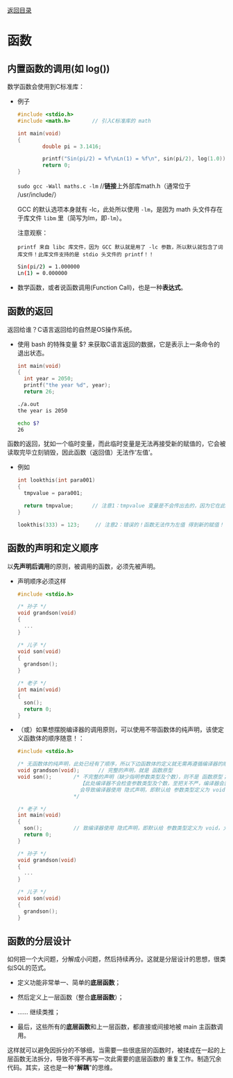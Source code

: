 [返回目录](/README.md)

函数
===========================


内置函数的调用(如 log())
----------

数学函数会使用到C标准库：

  - 例子

    ```c
    #include <stdio.h>
    #include <math.h>       // 引入C标准库的 math

    int main(void)
    {
            double pi = 3.1416;

            printf("Sin(pi/2) = %f\nLn(1) = %f\n", sin(pi/2), log(1.0));
            return 0;
    }
    ```

    `sudo gcc -Wall maths.c -lm`        //**链接**上外部库math.h（通常位于 /usr/include/）

    GCC 的默认选项本身就有 -lc，此处所以使用 `-lm`，是因为 math 头文件存在于库文件 `libm` 里（简写为lm，即`-lm`）。

      注意观察：

        printf 来自 libc 库文件，因为 GCC 默认就是用了 -lc 参数，所以默认就包含了词库文件！此库文件支持的是 stdio 头文件的 printf！！

    ```bash
    Sin(pi/2) = 1.000000
    Ln(1) = 0.000000
    ```

  - 数学函数，或者说函数调用(Function Call)，也是一种**表达式**。


函数的返回
----------

返回给谁？C语言返回给的自然是OS操作系统。

  - 使用 bash 的特殊变量 $? 来获取C语言返回的数据，它是表示上一条命令的退出状态。

    `````C
    int main(void)
    {
      int year = 2050;
      printf("the year %d", year);
      return 26;
    `````

    ```bash
    ./a.out
    the year is 2050

    echo $?
    26
    ```

函数的返回，犹如一个临时变量，而此临时变量是无法再接受新的赋值的，它会被读取完毕立刻销毁，因此函数（返回值）无法作‘左值’。

  - 例如

    ```c
    int lookthis(int para001)
    {
      tmpvalue = para001;

      return tmpvalue;      // 注意1：tmpvalue 变量是不会传出去的，因为它在此函数内部，被读取完后立刻被销毁！
    }

    lookthis(333) = 123;     // 注意2：错误的！函数无法作为左值 得到新的赋值！
    ````


函数的声明和定义顺序
----------

以**先声明后调用**的原则，被调用的函数，必须先被声明。

  - 声明顺序必须这样

    `````c
    #include <stdio.h>

    /* 孙子 */
    void grandson(void)
    {
      ...
    }

    /* 儿子 */
    void son(void)
    {
      grandson();
    }

    /* 老子 */
    int main(void)
    {
      son();
      return 0;
    }
    `````

  - （或）如果想摆脱编译器的调用原则，可以使用不带函数体的纯声明，该使定义函数体的顺序随意！：

    `````c
    #include <stdio.h>

    /* 无函数体的纯声明，此处已经有了顺序，所以下边函数体的定义就无需再遵循编译器的顺序了。其实就是顺序在此处已定！ */
    void grandson(void);      // 完整的声明，就是 函数原型
    void son();       /* 不完整的声明（缺少指明参数类型及个数），则不是 函数原型；
                        【此处编译器不会检查参数类型及个数，至把关不严，编译器会直接通过】；
                        会导致编译器使用 隐式声明，即默认给 参数类型定义为 void，大概了解即可
                      */

    /* 老子 */
    int main(void)
    {
      son();          // 致编译器使用 隐式声明，即默认给 参数类型定义为 void，大概了解即可
      return 0;
    }

    /* 孙子 */
    void grandson(void)
    {
      ...
    }

    /* 儿子 */
    void son(void)
    {
      grandson();
    }
    `````

函数的分层设计
----------

如何把一个大问题，分解成小问题，然后持续再分。这就是分层设计的思想，很类似SQL的范式。

  - 定义功能非常单一、简单的**底层函数**；

  - 然后定义上一层函数（整合**底层函数**）；

  - …… 继续类推；

  - 最后，这些所有的**底层函数**和上一层函数，都直接或间接地被 main 主函数调用。

这样就可以避免因拆分的不够细，当需要一些很底层的函数时，被揉成在一起的上层函数无法拆分，导致不得不再写一次此需要的底层函数的 重复工作。制造冗余代码。其实，这也是一种"**解耦**"的思维。
